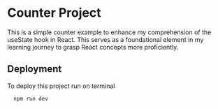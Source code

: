 
# Counter Project


This is a simple counter example to enhance my comprehension of the useState hook in React. This serves as a foundational element in my learning journey to grasp React concepts more proficiently.

## Deployment

To deploy this project run on terminal

```bash
  npm run dev
```

